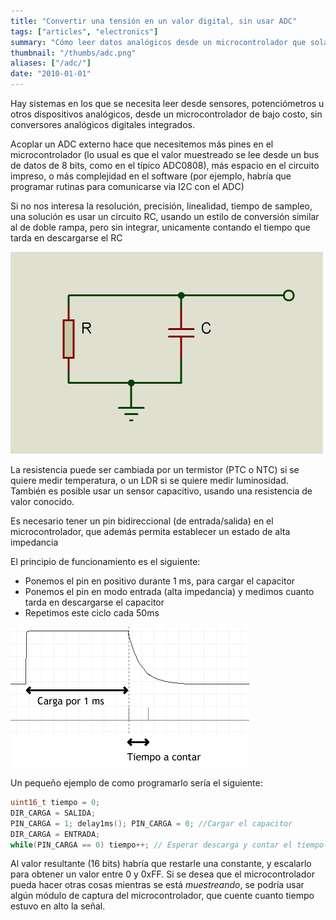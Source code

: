 ```yaml
---
title: "Convertir una tensión en un valor digital, sin usar ADC"
tags: ["articles", "electronics"]
summary: "Cómo leer datos analógicos desde un microcontrolador que solamente tiene entradas/salidas digitales.."
thumbnail: "/thumbs/adc.png"
aliases: ["/adc/"]
date: "2010-01-01"
---
```


Hay sistemas en los que se necesita leer desde sensores, potenciómetros u otros dispositivos analógicos, desde un microcontrolador de bajo costo, sin conversores analógicos digitales integrados.

Acoplar un ADC externo hace que necesitemos más pines en el microcontrolador (lo usual es que el valor muestreado se lee desde un bus de datos de 8 bits, como en el típico ADC0808), más espacio en el circuito impreso, o más complejidad en el software (por ejemplo, habría que programar rutinas para comunicarse via I2C con el ADC)

Si no nos interesa la resolución, precisión, linealidad, tiempo de sampleo, una solución es usar un circuito RC, usando un estilo de conversión similar al de doble rampa, pero sin integrar, unicamente contando el tiempo que tarda en descargarse el RC

![Circuito RC](/images/rc.png)

La resistencia puede ser cambiada por un termistor (PTC o NTC) si se quiere medir temperatura, o un LDR si se quiere medir luminosidad. También es posible usar un sensor capacitivo, usando una resistencia de valor conocido.

Es necesario tener un pin bidireccional (de entrada/salida) en el microcontrolador, que además permita establecer un estado de alta impedancia

El principio de funcionamiento es el siguiente:
* Ponemos el pin en positivo durante 1 ms, para cargar el capacitor
* Ponemos el pin en modo entrada (alta impedancia) y medimos cuanto tarda en descargarse el capacitor
* Repetimos este ciclo cada 50ms

![Ciclo carga/descarga capacitor](/images/descarga.png)

Un pequeño ejemplo de como programarlo sería el siguiente:

```c
uint16_t tiempo = 0;
DIR_CARGA = SALIDA;
PIN_CARGA = 1; delay1ms(); PIN_CARGA = 0; //Cargar el capacitor
DIR_CARGA = ENTRADA;
while(PIN_CARGA == 0) tiempo++; // Esperar descarga y contar el tiempo
```

Al valor resultante (16 bits) habría que restarle una constante, y escalarlo para obtener un valor entre 0 y 0xFF. Si se desea que el microcontrolador pueda hacer otras cosas mientras se está *muestreando*, se podría usar algún módulo de captura del microcontrolador, que cuente cuanto tiempo estuvo en alto la señal.
